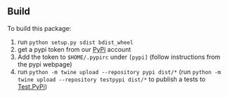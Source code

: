 ## Build
To build this package:
1) run `python setup.py sdist bdist_wheel`
2) get a pypi token from our [PyPi](http://pypi.org) account
3) Add the token to `$HOME/.pypirc` under `[pypi]` (follow instructions from the pypi webpage)
4) run `python -m twine upload --repository pypi dist/*`
   (run `python -m twine upload --repository testpypi dist/*` to publish a tests to [Test.PyPi](http://test.pypi.org))